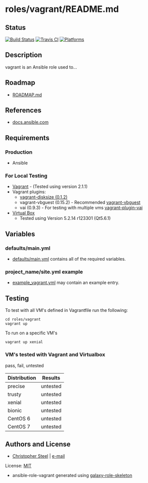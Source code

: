 # roles/vagrant/README.md

## Status

[![Build Status](https://travis-ci.org/cjsteel/vagrant.svg?branch=master)](https://travis-ci.org/cjsteel/vagrant)
[![Travis CI](http://img.shields.io/travis/csteel/vagrant/default.svg?style=flat)](http://travis-ci.org/csteel/vagrant/default)
[![Platforms](http://img.shields.io/badge/platforms-debian%20/%20ubuntu-lightgrey.svg?style=flat)](#)

## Description

vagrant is an Ansible role used to...

## Roadmap

* [ROADMAP.md](ROADMAP.md)

## References

* [docs.ansible.com](https://docs.ansible.com/)

## Requirements

### Production

* Ansible

### For Local Testing

* [Vagrant](https://www.vagrantup.com/) - (Tested using version 2.1.1)
* Vagrant plugins:
  * [vagrant-disksize (0.1.2)](https://github.com/sprotheroe/vagrant-disksize)
  * vagrant-vbguest (0.15.2) - Recommended [vagrant-vbguest](https://github.com/cjsteel/vagrant-vbguest)
  * vai (0.9.3) - For testing with multiple vms [vagrant-plugin-vai](https://github.com/cjsteel/vagrant-plugin-vai) 
* [Virtual Box](https://www.virtualbox.org/)
  * Tested using Version 5.2.14 r123301 (Qt5.6.1) 

## Variables

### defaults/main.yml

* [defaults/main.yml](defaults/main.yml) contains all of the required variables.

### project_name/site.yml example

* [example_vagrant.yml](files/example_site.yml) may contain an example entry.

## Testing

To test with all VM's defined in Vagrantfile run the following:

```shell
cd roles/vagrant
vagrant up
```

To run on a specific VM's
```shell
vagrant up xenial
```

### VM's tested with Vagrant and Virtualbox

pass, fail, untested

| Distribution | Results  |
| ------------ | -------- |
| precise      | untested |
| trusty       | untested |
| xenial       | untested |
| bionic       | untested |
| CentOS 6     | untested |
| CentOS 7     | untested |

## Authors and License

- [Christopher Steel](http://mcin-cnim.ca/) | [e-mail](mailto:christopher.steel@mcgill.ca)

License: [MIT](https://tldrlegal.com/license/mit-license)


* ansible-role-vagrant generated using [galaxy-role-skeleton](https://github.com/cjsteel/galaxy-role-skeleton)
